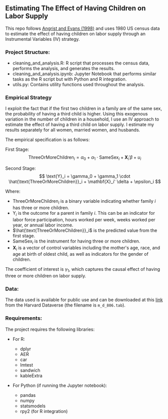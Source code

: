 ## Estimating The Effect of Having Children on Labor Supply
This repo follows [Angrist and Evans (1998)](http://piketty.pse.ens.fr/fichiers/enseig/ecoineg/articl/AngristEvans1998.pdf) and uses 1980 US census data to estimate the effect of having children on labor supply through an Instrumental Variables (IV) strategy.

### Project Structure:

- cleaning_and_analysis.R: R script that processes the census data, performs the analysis, and generates the results.
- cleaning_and_analysis.ipynb: Jupyter Notebook that performs similar tasks as the R script but with Python and R integration.
- utils.py: Contains utility functions used throughout the analysis.

### Empirical Strategy
I exploit the fact that if the first two children in a family are of the same sex, the probability of having a third child is higher.
Using this exogenous variation in the number of children in a household, I use an IV approach to estimate the effect of having a third child on labor supply.
I estimate my results separately for all women, married women, and husbands.

The empirical specification is as follows:

First Stage:
$$
\text{ThreeOrMoreChildren}_i = \alpha_0 + \alpha_1 \cdot \text{SameSex}_i + \mathbf{X}_i' \beta + u_i
$$

Second Stage:
$$
\text{Y}_i = \gamma_0 + \gamma_1 \cdot \hat{\text{ThreeOrMoreChildren}}_i + \mathbf{X}_i' \delta + \epsilon_i
$$

Where:
- $\text{ThreeOrMoreChildren}_i$ is a binary variable indicating whether family $i$ has three or more children.
- $\text{Y}_i$ is the outcome for a parent in family $i$. This can be an indicator for labor force participation, hours worked per week, weeks worked per year, or annual labor income.
- $\hat{\text{ThreeOrMoreChildren}}_i$ is the predicted value from the first stage.
- $\text{SameSex}_i$ is the instrument for having three or more children.
- $\mathbf{X}_i$ is a vector of control variables including the mother's age, race, and age at birth of oldest child, as well as indicators for the gender of children.

The coefficient of interest is $\gamma_1$, which captures the causal effect of having three or more children on labor supply.

### Data:
The data used is available for public use and can be downloaded at this [link](https://dataverse.harvard.edu/dataset.xhtml?persistentId=hdl:1902.1/11288) from the Harvard Dataverse (the filename is `m_d_806.tab`).


### Requirements:
The project requires the following libraries:

- For R:
  - dplyr
  - AER
  - car
  - lmtest
  - sandwich
  - kableExtra

- For Python (if running the Jupyter notebook):
  - pandas
  - numpy
  - statsmodels
  - rpy2 (for R integration)
